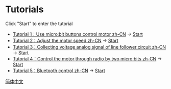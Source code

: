 
# Tutorials

Click "Start" to enter the tutorial

* [Tutorial 1：Use micro:bit buttons control motor zh-CN](/Triode-car-tutorials/tutorial) → [Start](https://makecode.microbit.org/#tutorial:github:wind-stormger/triode-car-tutorials/tutorial)
* [Tutorial 2：Adjust the motor speed zh-CN](/Triode-car-tutorials/tutorial_2) → [Start](https://makecode.microbit.org/#tutorial:github:wind-stormger/triode-car-tutorials/tutorial_2)
* [Tutorial 3：Collecting voltage analog signal of line follower circuit zh-CN](/Triode-car-tutorials/tutorial_3) → [Start](https://makecode.microbit.org/#tutorial:github:wind-stormger/triode-car-tutorials/tutorial_3)
* [Tutorial 4：Control the motor through radio by two micro:bits zh-CN](/Triode-car-tutorials/tutorial_4) → [Start](https://makecode.microbit.org/#tutorial:github:wind-stormger/triode-car-tutorials/tutorial_4)
* [Tutorial 5：Bluetooth control zh-CN](/Triode-car-tutorials/tutorial_5) → [Start](https://makecode.microbit.org/#tutorial:github:wind-stormger/triode-car-tutorials/tutorial_5)

[简体中文](/Triode-car-tutorials/blob/master/zh-CN/README.md)

<script src="https://makecode.com/gh-pages-embed.js"></script><script>makeCodeRender("{{ site.makecode.home_url }}", "{{ site.github.owner_name }}/{{ site.github.repository_name }}");</script>

